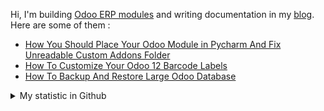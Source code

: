Hi, I'm building [Odoo ERP modules](https://apps.odoo.com/apps/browse?repo_maintainer_id=276647) and writing documentation in my [blog](https://blog.altela.com). Here are some of them :
<!-- BLOG-POST-LIST:START -->
- [How You Should Place Your Odoo Module in Pycharm And Fix Unreadable Custom Addons Folder](https://blog.altela.net/2023/01/how-you-should-place-your-odoo-module.html)
- [How To Customize Your Odoo 12 Barcode Labels](https://blog.altela.net/2023/01/how-to-customize-your-odoo-12-barcode.html)
- [How To Backup And Restore Large Odoo Database](https://blog.altela.net/2023/01/how-to-backup-and-restore-large-odoo.html)
<!-- BLOG-POST-LIST:END -->


<details>
    <summary>My statistic in Github</summary>
<div>

<img height="154" src="https://github-readme-stats.vercel.app/api?username=altela&count_private=true&theme=github_dark&hide_border=true&show_icons=true&include_all_commits=true&hide_rank=false&custom_title=Activity%20On%20GitHub" />
  
<img height="154" src="https://github-readme-stats.vercel.app/api/top-langs/?username=altela&layout=compact&theme=github_dark&&langs_count=10&hide_border=true&custom_title=Repository's%20Composition%20Languages" />
</div>
    
<!--START_SECTION:waka-->

```text
Python             12 hrs 33 mins  ████████████████████████░   95.90 %
XML                27 mins         █░░░░░░░░░░░░░░░░░░░░░░░░   03.54 %
HTML               2 mins          ░░░░░░░░░░░░░░░░░░░░░░░░░   00.33 %
Text               1 min           ░░░░░░░░░░░░░░░░░░░░░░░░░   00.15 %
textmate           0 secs          ░░░░░░░░░░░░░░░░░░░░░░░░░   00.04 %
Shell Script       0 secs          ░░░░░░░░░░░░░░░░░░░░░░░░░   00.02 %
```

<!--END_SECTION:waka-->

</details>

<!-- Waka documentation : https://medium.com/@JakenH/show-off-your-coding-stats-on-your-github-profile-using-wakatime-ce3ceb1063b5 -->
